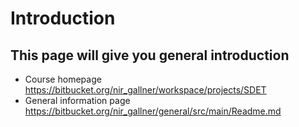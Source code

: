 # Introduction

## This page will give you general introduction 

* Course homepage https://bitbucket.org/nir_gallner/workspace/projects/SDET
* General information page https://bitbucket.org/nir_gallner/general/src/main/Readme.md

